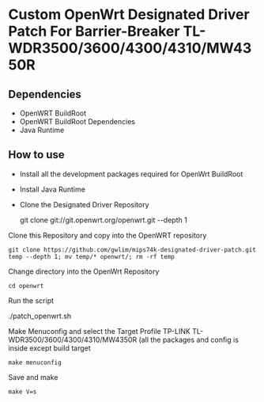 Custom OpenWrt Designated Driver Patch For Barrier-Breaker TL-WDR3500/3600/4300/4310/MW4350R
======================================================================

Dependencies
------------

* OpenWRT BuildRoot
* OpenWRT BuildRoot Dependencies
* Java Runtime

How to use
----------

* Install all the development packages required for OpenWrt BuildRoot
* Install Java Runtime
* Clone the Designated Driver Repository

    git clone git://git.openwrt.org/openwrt.git --depth 1

Clone this Repository and copy into the OpenWRT repository

    git clone https://github.com/gwlim/mips74k-designated-driver-patch.git temp --depth 1; mv temp/* openwrt/; rm -rf temp

Change directory into the OpenWrt Repository

    cd openwrt

Run the script

./patch_openwrt.sh

Make Menuconfig and select the Target Profile TP-LINK TL-WDR3500/3600/4300/4310/MW4350R (all the packages and config is inside except build target

    make menuconfig

Save and make

    make V=s
